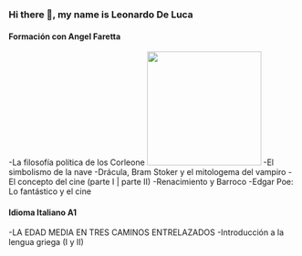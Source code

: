 ### Hi there 👋, my name is Leonardo De Luca

#### Formación con Angel Faretta

  -La filosofía política de los Corleone
  <img src="https://asalallena.com.ar/wp-content/uploads/2024/03/Doctrina-3-624x468.jpg" width="200" />
  -El simbolismo de la nave
  -Drácula, Bram Stoker y el mitologema del vampiro
  -El concepto del cine (parte I | parte II)
  -Renacimiento y Barroco
  -Edgar Poe: Lo fantástico y el cine


#### Idioma Italiano A1 
  -LA EDAD MEDIA EN TRES CAMINOS ENTRELAZADOS
  -Introducción a la lengua griega (I y II)



